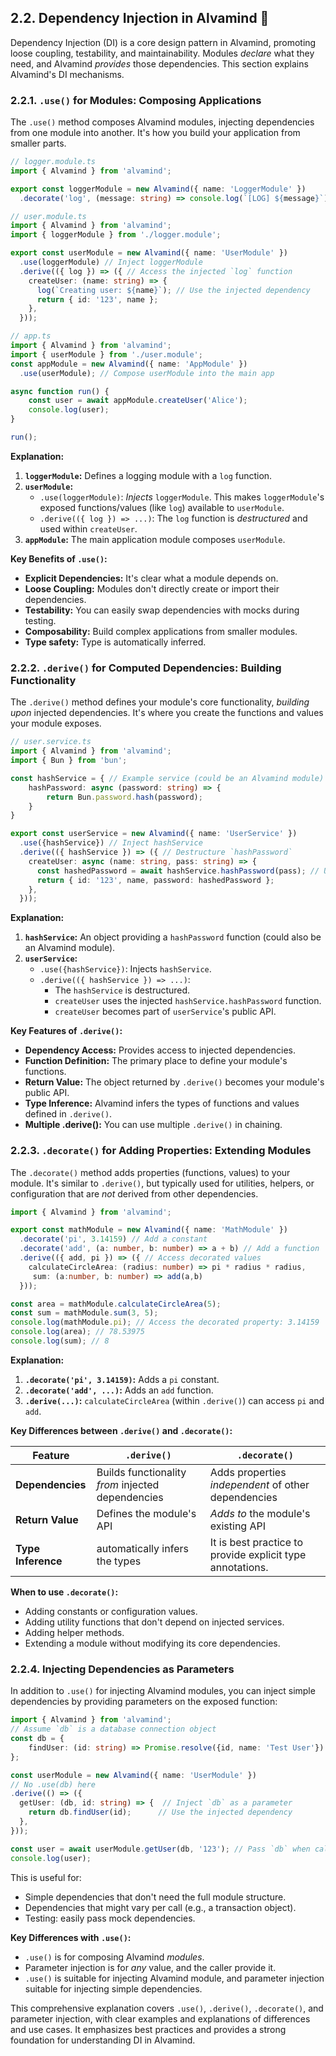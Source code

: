 ## 2.2. Dependency Injection in Alvamind 💉

Dependency Injection (DI) is a core design pattern in Alvamind, promoting loose coupling, testability, and maintainability. Modules *declare* what they need, and Alvamind *provides* those dependencies. This section explains Alvamind's DI mechanisms.

### 2.2.1. `.use()` for Modules: Composing Applications

The `.use()` method composes Alvamind modules, injecting dependencies from one module into another. It's how you build your application from smaller parts.

```typescript
// logger.module.ts
import { Alvamind } from 'alvamind';

export const loggerModule = new Alvamind({ name: 'LoggerModule' })
  .decorate('log', (message: string) => console.log(`[LOG] ${message}`));

// user.module.ts
import { Alvamind } from 'alvamind';
import { loggerModule } from './logger.module';

export const userModule = new Alvamind({ name: 'UserModule' })
  .use(loggerModule) // Inject loggerModule
  .derive(({ log }) => ({ // Access the injected `log` function
    createUser: (name: string) => {
      log(`Creating user: ${name}`); // Use the injected dependency
      return { id: '123', name };
    },
  }));

// app.ts
import { Alvamind } from 'alvamind';
import { userModule } from './user.module';
const appModule = new Alvamind({ name: 'AppModule' })
  .use(userModule); // Compose userModule into the main app

async function run() {
    const user = await appModule.createUser('Alice');
    console.log(user);
}

run();
```

**Explanation:**

1.  **`loggerModule`:** Defines a logging module with a `log` function.
2.  **`userModule`:**
    *   `.use(loggerModule)`: *Injects* `loggerModule`. This makes `loggerModule`'s exposed functions/values (like `log`) available to `userModule`.
    *   `.derive(({ log }) => ...)`: The `log` function is *destructured* and used within `createUser`.
3.  **`appModule`:** The main application module composes `userModule`.

**Key Benefits of `.use()`:**

*   **Explicit Dependencies:** It's clear what a module depends on.
*   **Loose Coupling:** Modules don't directly create or import their dependencies.
*   **Testability:** You can easily swap dependencies with mocks during testing.
*   **Composability:** Build complex applications from smaller modules.
*   **Type safety:** Type is automatically inferred.

### 2.2.2. `.derive()` for Computed Dependencies: Building Functionality

The `.derive()` method defines your module's core functionality, *building upon* injected dependencies. It's where you create the functions and values your module exposes.

```typescript
// user.service.ts
import { Alvamind } from 'alvamind';
import { Bun } from 'bun';

const hashService = { // Example service (could be an Alvamind module)
    hashPassword: async (password: string) => {
        return Bun.password.hash(password);
    }
}

export const userService = new Alvamind({ name: 'UserService' })
  .use({hashService}) // Inject hashService
  .derive(({ hashService }) => ({ // Destructure `hashPassword`
    createUser: async (name: string, pass: string) => {
      const hashedPassword = await hashService.hashPassword(pass); // Use the dependency
      return { id: '123', name, password: hashedPassword };
    },
  }));
```

**Explanation:**

1.  **`hashService`:** An object providing a `hashPassword` function (could also be an Alvamind module).
2.  **`userService`:**
    *   `.use({hashService})`: Injects `hashService`.
    *   `.derive(({ hashService }) => ...)`:
        *   The `hashService` is destructured.
        *   `createUser` uses the injected `hashService.hashPassword` function.
        *   `createUser` becomes part of `userService`'s public API.

**Key Features of `.derive()`:**

*   **Dependency Access:** Provides access to injected dependencies.
*   **Function Definition:** The primary place to define your module's functions.
*   **Return Value:** The object returned by `.derive()` becomes your module's public API.
*   **Type Inference:** Alvamind infers the types of functions and values defined in `.derive()`.
* **Multiple .derive():** You can use multiple `.derive()` in chaining.

### 2.2.3. `.decorate()` for Adding Properties: Extending Modules

The `.decorate()` method adds properties (functions, values) to your module. It's similar to `.derive()`, but typically used for utilities, helpers, or configuration that are *not* derived from other dependencies.

```typescript
import { Alvamind } from 'alvamind';

export const mathModule = new Alvamind({ name: 'MathModule' })
  .decorate('pi', 3.14159) // Add a constant
  .decorate('add', (a: number, b: number) => a + b) // Add a function
  .derive(({ add, pi }) => ({ // Access decorated values
    calculateCircleArea: (radius: number) => pi * radius * radius,
     sum: (a:number, b: number) => add(a,b)
  }));

const area = mathModule.calculateCircleArea(5);
const sum = mathModule.sum(3, 5);
console.log(mathModule.pi); // Access the decorated property: 3.14159
console.log(area); // 78.53975
console.log(sum); // 8
```

**Explanation:**

1.  **`.decorate('pi', 3.14159)`:** Adds a `pi` constant.
2.  **`.decorate('add', ...)`:** Adds an `add` function.
3.  **`.derive(...)`:** `calculateCircleArea` (within `.derive()`) can access `pi` and `add`.

**Key Differences between `.derive()` and `.decorate()`:**

| Feature        | `.derive()`                                     | `.decorate()`                                          |
| -------------- | ----------------------------------------------- | ----------------------------------------------------- |
| **Dependencies** | Builds functionality *from* injected dependencies | Adds properties *independent* of other dependencies   |
| **Return Value** | Defines the module's API                        | *Adds to* the module's existing API                 |
| **Type Inference**   |  automatically infers the types | It is best practice to provide explicit type annotations.          |

**When to use `.decorate()`:**

*   Adding constants or configuration values.
*   Adding utility functions that don't depend on injected services.
*   Adding helper methods.
*   Extending a module without modifying its core dependencies.

### 2.2.4. Injecting Dependencies as Parameters

In addition to `.use()` for injecting Alvamind modules, you can inject simple dependencies by providing parameters on the exposed function:

```typescript
import { Alvamind } from 'alvamind';
// Assume `db` is a database connection object
const db = {
    findUser: (id: string) => Promise.resolve({id, name: 'Test User'})
};

const userModule = new Alvamind({ name: 'UserModule' })
// No .use(db) here
.derive(() => ({
  getUser: (db, id: string) => {  // Inject `db` as a parameter
    return db.findUser(id);      // Use the injected dependency
  },
}));

const user = await userModule.getUser(db, '123'); // Pass `db` when calling
console.log(user);
```

This is useful for:

*   Simple dependencies that don't need the full module structure.
*   Dependencies that might vary per call (e.g., a transaction object).
*   Testing: easily pass mock dependencies.

**Key Differences with `.use()`:**
*   `.use()` is for composing Alvamind *modules*.
*   Parameter injection is for *any* value, and the caller provide it.
* `.use()` is suitable for injecting Alvamind module, and parameter injection suitable for injecting simple dependencies.

This comprehensive explanation covers `.use()`, `.derive()`, `.decorate()`, and parameter injection, with clear examples and explanations of differences and use cases. It emphasizes best practices and provides a strong foundation for understanding DI in Alvamind.
